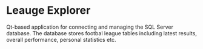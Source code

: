 # Leauge Explorer

Qt-based application for connecting and managing the SQL Server database.
The database stores footbal league tables including latest results, overall performance, personal statistics etc.
